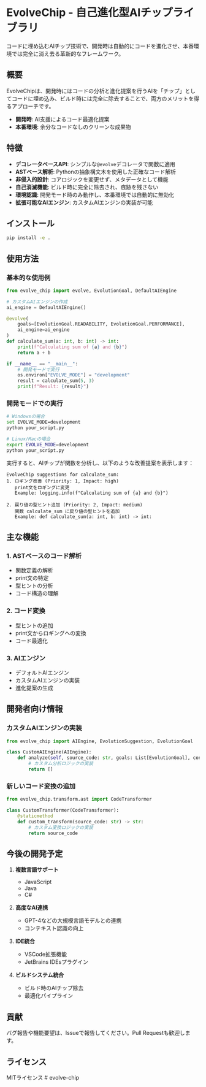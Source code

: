 # EvolveChip - 自己進化型AIチップライブラリ

コードに埋め込むAIチップ技術で、開発時は自動的にコードを進化させ、本番環境では完全に消え去る革新的なフレームワーク。

## 概要

EvolveChipは、開発時にはコードの分析と進化提案を行うAIを「チップ」としてコードに埋め込み、ビルド時には完全に除去することで、両方のメリットを得るアプローチです。

- **開発時**: AI支援によるコード最適化提案
- **本番環境**: 余分なコードなしのクリーンな成果物

## 特徴

- **デコレータベースAPI**: シンプルな`@evolve`デコレータで関数に適用
- **ASTベース解析**: Pythonの抽象構文木を使用した正確なコード解析
- **非侵入的設計**: コアロジックを変更せず、メタデータとして機能
- **自己消滅機能**: ビルド時に完全に除去され、痕跡を残さない
- **環境認識**: 開発モード時のみ動作し、本番環境では自動的に無効化
- **拡張可能なAIエンジン**: カスタムAIエンジンの実装が可能

## インストール

```bash
pip install -e .
```

## 使用方法

### 基本的な使用例

```python
from evolve_chip import evolve, EvolutionGoal, DefaultAIEngine

# カスタムAIエンジンの作成
ai_engine = DefaultAIEngine()

@evolve(
    goals=[EvolutionGoal.READABILITY, EvolutionGoal.PERFORMANCE],
    ai_engine=ai_engine
)
def calculate_sum(a: int, b: int) -> int:
    print(f"Calculating sum of {a} and {b}")
    return a + b

if __name__ == "__main__":
    # 開発モードで実行
    os.environ["EVOLVE_MODE"] = "development"
    result = calculate_sum(5, 3)
    print(f"Result: {result}")
```

### 開発モードでの実行

```bash
# Windowsの場合
set EVOLVE_MODE=development
python your_script.py

# Linux/Macの場合
export EVOLVE_MODE=development
python your_script.py
```

実行すると、AIチップが関数を分析し、以下のような改善提案を表示します：

```
EvolveChip suggestions for calculate_sum:
1. ロギング改善 (Priority: 1, Impact: high)
   print文をロギングに変更
   Example: logging.info(f"Calculating sum of {a} and {b}")

2. 戻り値の型ヒント追加 (Priority: 2, Impact: medium)
   関数 calculate_sum に戻り値の型ヒントを追加
   Example: def calculate_sum(a: int, b: int) -> int:
```

## 主な機能

### 1. ASTベースのコード解析

- 関数定義の解析
- print文の特定
- 型ヒントの分析
- コード構造の理解

### 2. コード変換

- 型ヒントの追加
- print文からロギングへの変換
- コード最適化

### 3. AIエンジン

- デフォルトAIエンジン
- カスタムAIエンジンの実装
- 進化提案の生成

## 開発者向け情報

### カスタムAIエンジンの実装

```python
from evolve_chip import AIEngine, EvolutionSuggestion, EvolutionGoal

class CustomAIEngine(AIEngine):
    def analyze(self, source_code: str, goals: List[EvolutionGoal], constraints: List[str]) -> List[EvolutionSuggestion]:
        # カスタム分析ロジックの実装
        return []
```

### 新しいコード変換の追加

```python
from evolve_chip.transform.ast import CodeTransformer

class CustomTransformer(CodeTransformer):
    @staticmethod
    def custom_transform(source_code: str) -> str:
        # カスタム変換ロジックの実装
        return source_code
```

## 今後の開発予定

1. **複数言語サポート**
   - JavaScript
   - Java
   - C#

2. **高度なAI連携**
   - GPT-4などの大規模言語モデルとの連携
   - コンテキスト認識の向上

3. **IDE統合**
   - VSCode拡張機能
   - JetBrains IDEsプラグイン

4. **ビルドシステム統合**
   - ビルド時のAIチップ除去
   - 最適化パイプライン

## 貢献

バグ報告や機能要望は、Issueで報告してください。Pull Requestも歓迎します。

## ライセンス

MITライセンス #   e v o l v e - c h i p  
 